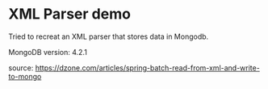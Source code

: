 # XML Parser demo

Tried to recreat an XML parser that stores data in Mongodb.

MongoDB version: 4.2.1

source: https://dzone.com/articles/spring-batch-read-from-xml-and-write-to-mongo


